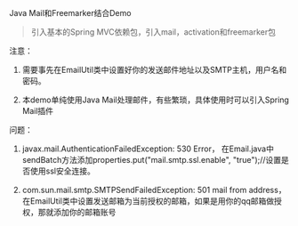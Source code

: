 Java Mail和Freemarker结合Demo

>引入基本的Spring MVC依赖包，引入mail，activation和freemarker包

注意：

1. 需要事先在EmailUtil类中设置好你的发送邮件地址以及SMTP主机，用户名和密码。

2. 本demo单纯使用Java Mail处理邮件，有些繁琐，具体使用时可以引入Spring Mail插件

问题：

1. javax.mail.AuthenticationFailedException: 530 Error， 在Email.java中sendBatch方法添加properties.put("mail.smtp.ssl.enable", "true");//设置是否使用ssl安全连接。

2. com.sun.mail.smtp.SMTPSendFailedException: 501 mail from address，在EmailUtil类中设置发送邮箱为当前授权的邮箱，如果是用你的qq邮箱做授权，那就添加你的邮箱账号
